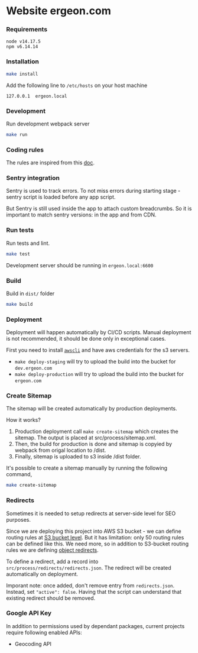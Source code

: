 # Website ergeon.com

### Requirements
```
node v14.17.5
npm v6.14.14
```

### Installation

```bash
make install
```

Add the following line to `/etc/hosts` on your host machine

```
127.0.0.1  ergeon.local
```

### Development

Run development webpack server

```bash
make run
```

### Coding rules

The rules are inspired from this [doc](https://github.com/airbnb/javascript/tree/master/react).

### Sentry integration

Sentry is used to track errors. To not miss errors during starting stage - sentry script
is loaded before any app script.

But Sentry is still used inside the app to attach custom breadcrumbs. So it is important to match sentry versions: in the app and from CDN.

### Run tests
Run tests and lint.

```bash
make test
```

Development server should be running in `ergeon.local:6600`

### Build
Build in `dist/` folder

```bash
make build
```

### Deployment

Deployment will happen automatically by CI/CD scripts. Manual deployment is not recommended, it should be done only in exceptional cases.

First you need to install [`awscli`](https://docs.aws.amazon.com/cli/latest/userguide/install-cliv1.html) and have aws credentials for the s3 servers.

* `make deploy-staging` will try to upload the build into the bucket for `dev.ergeon.com`
* `make deploy-production` will try to upload the build into the bucket for `ergeon.com`

### Create Sitemap

The sitemap will be created automatically by production deployments.

How it works?
1. Production deployment call `make create-sitemap` which creates the sitemap.
The output is placed at src/process/sitemap.xml.
2. Then, the build for production is done and sitemap is copyied by webpack from origal location to /dist.
3. Finally, sitemap is uploaded to s3 inside /dist folder.

It's possible to create a sitemap manually by running the following command,

```bash
make create-sitemap
```

### Redirects

Sometimes it is needed to setup redirects at server-side level for SEO purposes.

Since we are deploying this project into AWS S3 bucket - we can define routing rules at [S3 bucket level](https://github.com/ergeon/infrastructure/blob/master/ergeon.com-landing/routing_rules.json).
But it has limitation: only 50 routing rules can be defined like this. We need more, so in addition to S3-bucket routing rules we are defining [object redirects](https://docs.aws.amazon.com/AmazonS3/latest/dev/how-to-page-redirect.html#advanced-conditional-redirects).


To define a redirect, add a record into `src/process/redirects/redirects.json`. The redirect will be created automatically on deployment.


Imporant note: once added, don't remove entry from `redirects.json`. Instead, set `"active": false`. Having that the script can understand that existing redirect should be removed.

### Google API Key
In addition to permissions used by dependant packages, current projects require following enabled APIs:
- Geocoding API
